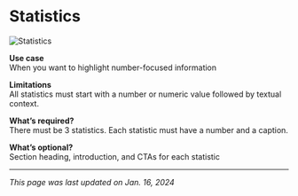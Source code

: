 # Statistics

![Statistics](/img/Statistics.png)

**Use case**<br>
When you want to highlight number-focused information 

**Limitations**<br>
All statistics must start with a number or numeric value followed by textual context.

**What’s required?**<br>
There must be 3 statistics. Each statistic must have a number and a caption.

**What’s optional?**<br>
Section heading, introduction, and CTAs for each statistic

***

*This page was last updated on Jan. 16, 2024*
